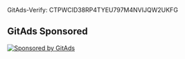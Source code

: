 GitAds-Verify: CTPWCID38RP4TYEU797M4NVIJQW2UKFG

## GitAds Sponsored
[![Sponsored by GitAds](https://gitads.dev/v1/ad-serve?source=talha182/weather_app_flutter@github)](https://gitads.dev/v1/ad-track?source=talha182/weather_app_flutter@github)

